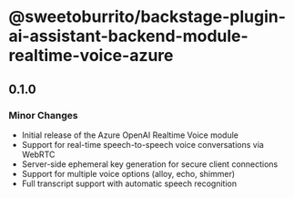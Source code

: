 # @sweetoburrito/backstage-plugin-ai-assistant-backend-module-realtime-voice-azure

## 0.1.0

### Minor Changes

- Initial release of the Azure OpenAI Realtime Voice module
- Support for real-time speech-to-speech voice conversations via WebRTC
- Server-side ephemeral key generation for secure client connections
- Support for multiple voice options (alloy, echo, shimmer)
- Full transcript support with automatic speech recognition

